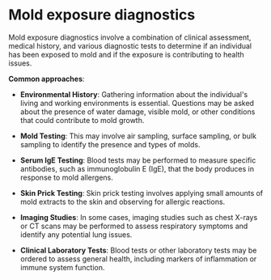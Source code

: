 # Mold exposure diagnostics

Mold exposure diagnostics involve a combination of clinical assessment, medical history, and various diagnostic tests to determine if an individual has been exposed to mold and if the exposure is contributing to health issues. 

**Common approaches**:

* **Environmental History**: Gathering information about the individual's living and working environments is essential. Questions may be asked about the presence of water damage, visible mold, or other conditions that could contribute to mold growth.

* **Mold Testing**: This may involve air sampling, surface sampling, or bulk sampling to identify the presence and types of molds. 

* **Serum IgE Testing**: Blood tests may be performed to measure specific antibodies, such as immunoglobulin E (IgE), that the body produces in response to mold allergens.

* **Skin Prick Testing**: Skin prick testing involves applying small amounts of mold extracts to the skin and observing for allergic reactions.

* **Imaging Studies**: In some cases, imaging studies such as chest X-rays or CT scans may be performed to assess respiratory symptoms and identify any potential lung issues.

* **Clinical Laboratory Tests**: Blood tests or other laboratory tests may be ordered to assess general health, including markers of inflammation or immune system function.
